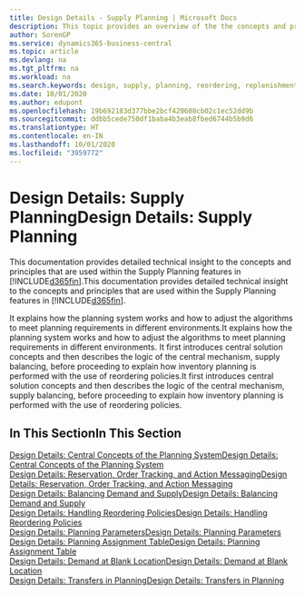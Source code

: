 ```yaml
---
title: Design Details - Supply Planning | Microsoft Docs
description: This topic provides an overview of the the concepts and principles that are used within the Supply Planning features in Business Central.
author: SorenGP
ms.service: dynamics365-business-central
ms.topic: article
ms.devlang: na
ms.tgt_pltfrm: na
ms.workload: na
ms.search.keywords: design, supply, planning, reordering, replenishment
ms.date: 10/01/2020
ms.author: edupont
ms.openlocfilehash: 19b692183d377bbe2bcf420608cb02c1ec52dd9b
ms.sourcegitcommit: ddbb5cede750df1baba4b3eab8fbed6744b5b9d6
ms.translationtype: HT
ms.contentlocale: en-IN
ms.lasthandoff: 10/01/2020
ms.locfileid: "3959772"
---
```

# <a name="design-details-supply-planning"></a><span data-ttu-id="2636d-103">Design Details: Supply Planning</span><span class="sxs-lookup"><span data-stu-id="2636d-103">Design Details: Supply Planning</span></span>
<span data-ttu-id="2636d-104">This documentation provides detailed technical insight to the concepts and principles that are used within the Supply Planning features in [!INCLUDE[d365fin](includes/d365fin_md.md)].</span><span class="sxs-lookup"><span data-stu-id="2636d-104">This documentation provides detailed technical insight to the concepts and principles that are used within the Supply Planning features in [!INCLUDE[d365fin](includes/d365fin_md.md)].</span></span>  

<span data-ttu-id="2636d-105">It explains how the planning system works and how to adjust the algorithms to meet planning requirements in different environments.</span><span class="sxs-lookup"><span data-stu-id="2636d-105">It explains how the planning system works and how to adjust the algorithms to meet planning requirements in different environments.</span></span> <span data-ttu-id="2636d-106">It first introduces central solution concepts and then describes the logic of the central mechanism, supply balancing, before proceeding to explain how inventory planning is performed with the use of reordering policies.</span><span class="sxs-lookup"><span data-stu-id="2636d-106">It first introduces central solution concepts and then describes the logic of the central mechanism, supply balancing, before proceeding to explain how inventory planning is performed with the use of reordering policies.</span></span>  

## <a name="in-this-section"></a><span data-ttu-id="2636d-107">In This Section</span><span class="sxs-lookup"><span data-stu-id="2636d-107">In This Section</span></span>  
[<span data-ttu-id="2636d-108">Design Details: Central Concepts of the Planning System</span><span class="sxs-lookup"><span data-stu-id="2636d-108">Design Details: Central Concepts of the Planning System</span></span>](design-details-central-concepts-of-the-planning-system.md)  
[<span data-ttu-id="2636d-109">Design Details: Reservation, Order Tracking, and Action Messaging</span><span class="sxs-lookup"><span data-stu-id="2636d-109">Design Details: Reservation, Order Tracking, and Action Messaging</span></span>](design-details-reservation-order-tracking-and-action-messaging.md)  
[<span data-ttu-id="2636d-110">Design Details: Balancing Demand and Supply</span><span class="sxs-lookup"><span data-stu-id="2636d-110">Design Details: Balancing Demand and Supply</span></span>](design-details-balancing-demand-and-supply.md)  
[<span data-ttu-id="2636d-111">Design Details: Handling Reordering Policies</span><span class="sxs-lookup"><span data-stu-id="2636d-111">Design Details: Handling Reordering Policies</span></span>](design-details-handling-reordering-policies.md)  
[<span data-ttu-id="2636d-112">Design Details: Planning Parameters</span><span class="sxs-lookup"><span data-stu-id="2636d-112">Design Details: Planning Parameters</span></span>](design-details-planning-parameters.md)  
[<span data-ttu-id="2636d-113">Design Details: Planning Assignment Table</span><span class="sxs-lookup"><span data-stu-id="2636d-113">Design Details: Planning Assignment Table</span></span>](design-details-planning-assignment-table.md)  
[<span data-ttu-id="2636d-114">Design Details: Demand at Blank Location</span><span class="sxs-lookup"><span data-stu-id="2636d-114">Design Details: Demand at Blank Location</span></span>](design-details-demand-at-blank-location.md)  
[<span data-ttu-id="2636d-115">Design Details: Transfers in Planning</span><span class="sxs-lookup"><span data-stu-id="2636d-115">Design Details: Transfers in Planning</span></span>](design-details-transfers-in-planning.md)
